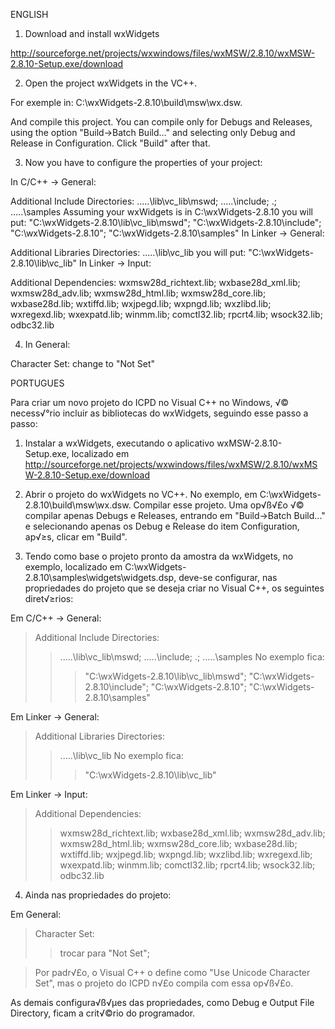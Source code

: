 ENGLISH
1) Download and install wxWidgets

http://sourceforge.net/projects/wxwindows/files/wxMSW/2.8.10/wxMSW-2.8.10-Setup.exe/download

2) Open the project wxWidgets in the VC++.

For exemple in: C:\wxWidgets-2.8.10\build\msw\wx.dsw.

And compile this project. You can compile only for Debugs and Releases, using the option  "Build->Batch Build..." and selecting only Debug and Release in Configuration. Click "Build" after that.

3) Now you have to configure the properties of your project:

In C/C++ -> General:

Additional Include Directories:
.\..\..\lib\vc\_lib\mswd; .\..\..\include; .; .\..\..\samples
Assuming your wxWidgets is in C:\wxWidgets-2.8.10 you will put:
"C:\wxWidgets-2.8.10\lib\vc\_lib\mswd"; "C:\wxWidgets-2.8.10\include"; "C:\wxWidgets-2.8.10"; "C:\wxWidgets-2.8.10\samples"
In Linker -> General:

Additional Libraries Directories:
.\..\..\lib\vc\_lib
you will put:
"C:\wxWidgets-2.8.10\lib\vc\_lib"
In Linker -> Input:

Additional Dependencies:
wxmsw28d\_richtext.lib; wxbase28d\_xml.lib; wxmsw28d\_adv.lib; wxmsw28d\_html.lib; wxmsw28d\_core.lib; wxbase28d.lib; wxtiffd.lib; wxjpegd.lib; wxpngd.lib; wxzlibd.lib; wxregexd.lib; wxexpatd.lib; winmm.lib; comctl32.lib; rpcrt4.lib; wsock32.lib; odbc32.lib

4) In General:

Character Set:
change to "Not Set"


PORTUGUES


Para criar um novo projeto do ICPD no Visual C++ no Windows, √© necess√°rio incluir as bibliotecas do wxWidgets, seguindo esse passo a passo:

1) Instalar a wxWidgets, executando o aplicativo wxMSW-2.8.10-Setup.exe, localizado em http://sourceforge.net/projects/wxwindows/files/wxMSW/2.8.10/wxMSW-2.8.10-Setup.exe/download

2) Abrir o projeto do wxWidgets no VC++. No exemplo, em C:\wxWidgets-2.8.10\build\msw\wx.dsw. Compilar esse projeto. Uma op√ß√£o √© compilar apenas Debugs e Releases, entrando em "Build->Batch Build..." e selecionando apenas os Debug e Release do item Configuration, ap√≥s, clicar em "Build".

3) Tendo como base o projeto pronto da amostra da wxWidgets, no exemplo, localizado em C:\wxWidgets-2.8.10\samples\widgets\widgets.dsp, deve-se configurar, nas propriedades do projeto que se deseja criar no Visual C++, os seguintes diret√≥rios:

Em C/C++ -> General:
> Additional Include Directories:
> > .\..\..\lib\vc\_lib\mswd;
> > .\..\..\include;
> > .;
> > .\..\..\samples
> > No exemplo fica:
> > > "C:\wxWidgets-2.8.10\lib\vc\_lib\mswd";
> > > "C:\wxWidgets-2.8.10\include";
> > > "C:\wxWidgets-2.8.10";
> > > "C:\wxWidgets-2.8.10\samples"

Em Linker -> General:

> Additional Libraries Directories:
> > .\..\..\lib\vc\_lib
> > No exemplo fica:
> > > "C:\wxWidgets-2.8.10\lib\vc\_lib"

Em Linker -> Input:

> Additional Dependencies:
> > wxmsw28d\_richtext.lib;
> > wxbase28d\_xml.lib;
> > wxmsw28d\_adv.lib;
> > wxmsw28d\_html.lib;
> > wxmsw28d\_core.lib;
> > wxbase28d.lib;
> > wxtiffd.lib;
> > wxjpegd.lib;
> > wxpngd.lib;
> > wxzlibd.lib;
> > wxregexd.lib;
> > wxexpatd.lib;
> > winmm.lib;
> > comctl32.lib;
> > rpcrt4.lib;
> > wsock32.lib;
> > odbc32.lib

4) Ainda nas propriedades do projeto:

Em General:

> Character Set:
> > trocar para "Not Set";


> Por padr√£o, o Visual C++ o define como "Use Unicode Character Set", mas o projeto do ICPD n√£o compila com essa op√ß√£o.

As demais configura√ß√µes das propriedades, como Debug e Output File Directory, ficam a crit√©rio do programador.